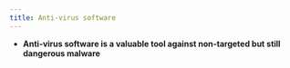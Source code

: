 ```yaml
---
title: Anti-virus software
---
```

- **Anti-virus software is a valuable tool against non-targeted but still dangerous malware**
